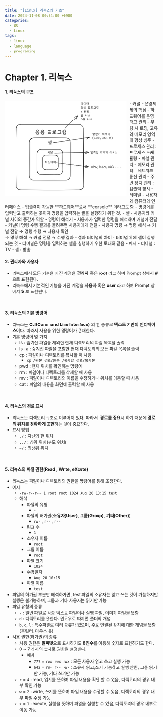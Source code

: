 ```yaml
---
title: "[Linux] 리눅스의 기초"
date: 2024-11-08 00:34:00 +0900
categories:
  - OS
  - Linux
tags:
  - linux
  - language
  - programing
---
```


# Chapter 1. 리눅스
#### 1. 리눅스의 구조
<div style="text-align: left; padding: 0; margin: 0;"> <img src="/assets/img/리눅스01.png" style="float: left; margin: 0 10px 10px 0; width: 400px;"> </div>
- 커널
	- 운영체제의 핵심
	- 하드웨어를 운영하고 관리
	- 부팅 시 로딩, 고유의 메모리 영역에 항상 상주
	- 프로세스 관리 : 프로세스 스케쥴링
	- 파일 관리
	- 메모리 관리
	- 네트워크 통신 관리
	- 주변 장치 관리 : 입출력 장치
- 터미널
	- 사용자와 컴퓨터의 인터페이스
	- 입출력이 가능한 **하드웨어**로서 **console** 이라고도 함
	- 명령어를 입력받고 출력하는 곳이자 명령을 입력하는 셸을 실행하기 위한 것.
- 셸 
	- 사용자와 커널 사이의 중간자 역할
	- 명령어 해석기
	- 사용자가 입력한 명령을 해석하며 커널에 전달
	- 커널이 명령 수행 결과를 돌려주면 사용자에게 전달
		- 사용자 명령 &rarr; 명령 해석 &rarr; 커널 전달 &rarr; 명령 수행 &rarr; 사용자 확인<br> &rarr; 명령 해석 &rarr; 커널 전달 &rarr; 수행 결과
	- 셸과 터미널의 차이
		- 터미널 위에 셸이 실행되는 것
		- 터미널은 명령을 입력하는 셸을 실행하기 위한 토대와 같음
			- 예시
				- 터미널 : TV
				- 셸 : 방송

<br>

#### 2. 관리자와 사용자
- 리눅스에서 모든 기능을 가진 계정을 **관리자** 혹은 **root** 라고 하며 Prompt 상에서 **#** 으로 표현된다.
- 리눅스에서 기본적인 기능을 가진 계정을 **사용자** 혹은 **user** 라고 하며 Prompt 상에서 **$** 로 표현된다.

<br>

#### 3. 리눅스의 기본 명령어
- 리눅스는 **CLI(Command Line Interface)** 의 한 종류로 **텍스트 기반의 인터페이스**이다. 따라서 사용을 위한 명령어가 존재한다.
- 기본 명령어 몇 가지
	- ls : 숨겨진 파일을 제외한 현재 디렉토리의 파일 목록을 출력
	- ls -a : 숨겨진 파일을 포함한 현재 디렉토리의 모든 파일 목록을 출력
	- cp : 파일이나 디렉토리를 복사할 때 사용
		- `cp /원본 경로/원본 /복사할 경로/복사본`
	- pwd : 현재 위치를 확인하는 명령어
	- rm : 파일이나 디렉토리를 삭제할 때 사용
	- mv : 파일이나 디렉토리의 이름을 수정하거나 위치를 이동할 때 사용
	- cat : 파일의 내용을 화면에 출력할 때 사용

<br>

#### 4. 리눅스의 경로 표시
- 리눅스는 디렉토리 구조로 이루어져 있다. 따라서, **경로를 중요**시 하기 때문에 **경로의 위치를 정확하게 표현**하는 것이 중요하다.
- 표시 방법
	- `./` : 자신의 현 위치
	- `../` : 상위 위치(부모 위치)
	- `~/` : 최상위 위치

<br>

#### 5. 리눅스의 파일 권한(Read , Write, eXcute)
- 리눅스는 파일이나 디렉토리의 권한을 명령어를 통해 조정한다.
- 예시
	- `-rw-r--r-- 1 root root 1024 Aug 20 10:15 test`
	- 해석
		- 파일의 유형 
			- `-` 
		- 파일의 허가권(**소유자(User)**, **그룹(Group)**, **기타(Other)**)
			- `rw-` , `r--` , `r--`
		- 링크 수
			- `1`
		- 소유자 이름
			- `root`
		- 그룹 이름
			- `root`
		- 파일 크기
			- `1024`
		- 수정일자
			- `Aug 20 10:15`
		- 파일 이름
			- `test`
- 파일의 허가권 부분만 해석하자면, test 파일의 소유자는 읽고 쓰는 것이 가능하지만<br> 실행은 불가능하며, 그룹과 기타 사용자는 읽기만 가능
- 파일 유형의 종류
	- `-` : 일반 파일로 각종 텍스트 파일이나 실행 파일, 이미지 파일을 뜻함
	- `d` : 디렉토리를 뜻한다. 윈도우로 따지면 폴더의 개념
	- `b`, `c`, `l` : 특수파일로 여러 종류가 있으며, 주로 연결된 장치에 대한 개념을 뜻함 (프린터,  마우스 등)
- 사용 권한(허가권)의 종류
	- 사용 권한은 **알파벳**으로 표시하기도 **8진수**를 이용해 숫자로 표현하기도 한다.
	- 0 ~ 7 까지의 숫자로 권한을 설정한다.
		- 예시
			- `777` = `rwx rwx rwx` : 모든 사용자 읽고 쓰고 실행 가능
			- `642` = `rw- r-- -w-` : 소유자 읽고,쓰기 가능하고 실행 안됨, 그룹 읽기만 가능, 기타 쓰기만 가능
	- `r` = `4` : read, 읽기를 뜻하며 파일 내용을 확인 할 수 있음, 디렉토리의 경우 내부 확인 가능
	- `w` = `2` : wirte, 쓰기를 뜻하며 파일 내용을 수정할 수 있음, 디렉토리의 경우 내부 파일 수정 가능
	- `x` = `1` : exeute, 실행을 뜻하며 파일을 실행할 수 있음, 디렉토리의 경우 내부로 이동 가능